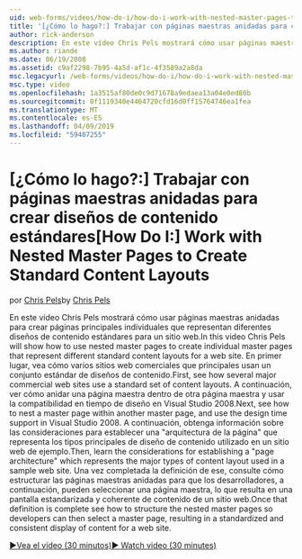 ```yaml
---
uid: web-forms/videos/how-do-i/how-do-i-work-with-nested-master-pages-to-create-standard-content-layouts
title: '[¿Cómo lo hago?:] Trabajar con páginas maestras anidadas para crear diseños de contenido estándares | Microsoft Docs'
author: rick-anderson
description: En este vídeo Chris Pels mostrará cómo usar páginas maestras anidadas para crear páginas principales individuales que representan diferentes diseños de contenido estándares para una w...
ms.author: riande
ms.date: 06/19/2008
ms.assetid: c9af2298-7b95-4a5d-af1c-4f3589a2a8da
msc.legacyurl: /web-forms/videos/how-do-i/how-do-i-work-with-nested-master-pages-to-create-standard-content-layouts
msc.type: video
ms.openlocfilehash: 1a3515af80de0c9d71678a9edaea13a04e0ed80b
ms.sourcegitcommit: 0f1119340e4464720cfd16d0ff15764746ea1fea
ms.translationtype: MT
ms.contentlocale: es-ES
ms.lasthandoff: 04/09/2019
ms.locfileid: "59407255"
---
```

# <a name="how-do-i-work-with-nested-master-pages-to-create-standard-content-layouts"></a><span data-ttu-id="23b8a-103">[¿Cómo lo hago?:] Trabajar con páginas maestras anidadas para crear diseños de contenido estándares</span><span class="sxs-lookup"><span data-stu-id="23b8a-103">[How Do I:] Work with Nested Master Pages to Create Standard Content Layouts</span></span>

<span data-ttu-id="23b8a-104">por [Chris Pels](https://twitter.com/chrispels)</span><span class="sxs-lookup"><span data-stu-id="23b8a-104">by [Chris Pels](https://twitter.com/chrispels)</span></span>

<span data-ttu-id="23b8a-105">En este vídeo Chris Pels mostrará cómo usar páginas maestras anidadas para crear páginas principales individuales que representan diferentes diseños de contenido estándares para un sitio web.</span><span class="sxs-lookup"><span data-stu-id="23b8a-105">In this video Chris Pels will show how to use nested master pages to create individual master pages that represent different standard content layouts for a web site.</span></span> <span data-ttu-id="23b8a-106">En primer lugar, vea cómo varios sitios web comerciales que principales usan un conjunto estándar de diseños de contenido.</span><span class="sxs-lookup"><span data-stu-id="23b8a-106">First, see how several major commercial web sites use a standard set of content layouts.</span></span> <span data-ttu-id="23b8a-107">A continuación, ver cómo anidar una página maestra dentro de otra página maestra y usar la compatibilidad en tiempo de diseño en Visual Studio 2008.</span><span class="sxs-lookup"><span data-stu-id="23b8a-107">Next, see how to nest a master page within another master page, and use the design time support in Visual Studio 2008.</span></span> <span data-ttu-id="23b8a-108">A continuación, obtenga información sobre las consideraciones para establecer una "arquitectura de la página" que representa los tipos principales de diseño de contenido utilizado en un sitio web de ejemplo.</span><span class="sxs-lookup"><span data-stu-id="23b8a-108">Then, learn the considerations for establishing a "page architecture" which represents the major types of content layout used in a sample web site.</span></span> <span data-ttu-id="23b8a-109">Una vez completada la definición de ese, consulte cómo estructurar las páginas maestras anidadas para que los desarrolladores, a continuación, pueden seleccionar una página maestra, lo que resulta en una pantalla estandarizada y coherente de contenido de un sitio web.</span><span class="sxs-lookup"><span data-stu-id="23b8a-109">Once that definition is complete see how to structure the nested master pages so developers can then select a master page, resulting in a standardized and consistent display of content for a web site.</span></span>

[<span data-ttu-id="23b8a-110">&#9654;Vea el vídeo (30 minutos)</span><span class="sxs-lookup"><span data-stu-id="23b8a-110">&#9654; Watch video (30 minutes)</span></span>](https://channel9.msdn.com/Blogs/ASP-NET-Site-Videos/how-do-i-work-with-nested-master-pages-to-create-standard-content-layouts)
